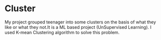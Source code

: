 # Cluster
My project grouped teenager into some clusters on the basis of what they like or what they not.It is a ML based project (UnSupervised Learning). I used  K-mean Clustering algorithm to solve this problem.
